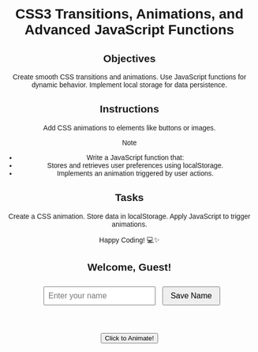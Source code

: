 # CSS3 Transitions, Animations, and Advanced JavaScript Functions

## Objectives

Create smooth CSS transitions and animations.
Use JavaScript functions for dynamic behavior.
Implement local storage for data persistence.

## Instructions
Add CSS animations to elements like buttons or images.

>[!NOTE]
> - Write a JavaScript function that:
> - Stores and retrieves user preferences using localStorage.
> - Implements an animation triggered by user actions.

## Tasks

Create a CSS animation.
Store data in localStorage.
Apply JavaScript to trigger animations.

Happy Coding! 💻✨


<!DOCTYPE html>
<html lang="en">
<head>
  <meta charset="UTF-8">
  <meta name="viewport" content="width=device-width, initial-scale=1.0">
  <title>User Preferences + Animation</title>
  <style>
    body {
      font-family: Arial, sans-serif;
      text-align: center;
      margin-top: 50px;
    }

    #animateBtn {
      padding: 10px 20px;
      background-color: #4CAF50;
      border: none;
      color: white;
      font-size: 16px;
      cursor: pointer;
      border-radius: 5px;
      transition: background-color 0.3s ease;
    }

    #animateBtn:hover {
      background-color: #45a049;
    }

    /* CSS Animation */
    .animate {
      animation: bounce 0.5s;
    }

    @keyframes bounce {
      0%   { transform: scale(1); }
      50%  { transform: scale(1.2); }
      100% { transform: scale(1); }
    }

    input {
      padding: 8px;
      margin: 10px;
      font-size: 16px;
    }

    #saveBtn {
      padding: 8px 15px;
      font-size: 16px;
      cursor: pointer;
    }
  </style>
</head>
<body>

  <h2 id="username">Welcome, Guest!</h2>

  <input type="text" id="nameInput" placeholder="Enter your name">
  <button id="saveBtn">Save Name</button>

  <br><br>
  <button id="animateBtn">Click to Animate!</button>

  <script>
    // Load saved username on page load
    window.onload = function() {
      let savedName = localStorage.getItem('username');
      let greeting = savedName ? `Welcome back, ${savedName}!` : 'Welcome, Guest!';
      document.getElementById('username').innerText = greeting;
    }

    // Save name to localStorage
    document.getElementById('saveBtn').addEventListener('click', function() {
      let name = document.getElementById('nameInput').value;
      localStorage.setItem('username', name);
      document.getElementById('username').innerText = `Welcome back, ${name}!`;
    });

    // Trigger animation
    document.getElementById('animateBtn').addEventListener('click', function() {
      this.classList.add('animate');

      // Remove animation class after it ends to make it reusable
      this.addEventListener('animationend', () => {
        this.classList.remove('animate');
      }, { once: true });
    });
  </script>

</body>
</html>


